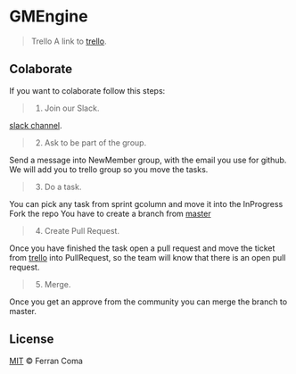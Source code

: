 # GMEngine

> Trello
A link to [trello](https://trello.com/b/PBmT4ugm/gmengine).

## Colaborate
If you want to colaborate follow this steps:

> 1. Join our Slack.

[slack channel](https://join.slack.com/t/gmengine/shared_invite/enQtNDk1MjM2NzA1MTIwLWE0M2MxYTcxMDE3OTEyOTE4OGZlYjc2NDIzY2IwNGJiZDYzZmZkNDQ0ZmQ5YmYyMmVkZDk3ZjAwZDYxNWRiZjE).

> 2. Ask to be part of the group.

Send a message into NewMember group, with the email you use for github.
We will add you to trello group so you move the tasks. 

> 3. Do a task.

You can pick any task from sprint gcolumn and move it into the InProgress
Fork the repo
You have to create a branch from [master](https://github.com/vandalo/GMEngine)

> 4. Create Pull Request.

Once you have finished the task open a pull request and move the ticket from [trello](https://trello.com/b/PBmT4ugm/gmengine) into PullRequest, so the team will know that there is an open pull request.

> 5. Merge.

Once you get an approve from the community you can merge the branch to master.

## License

[MIT](LICENSE) © Ferran Coma
